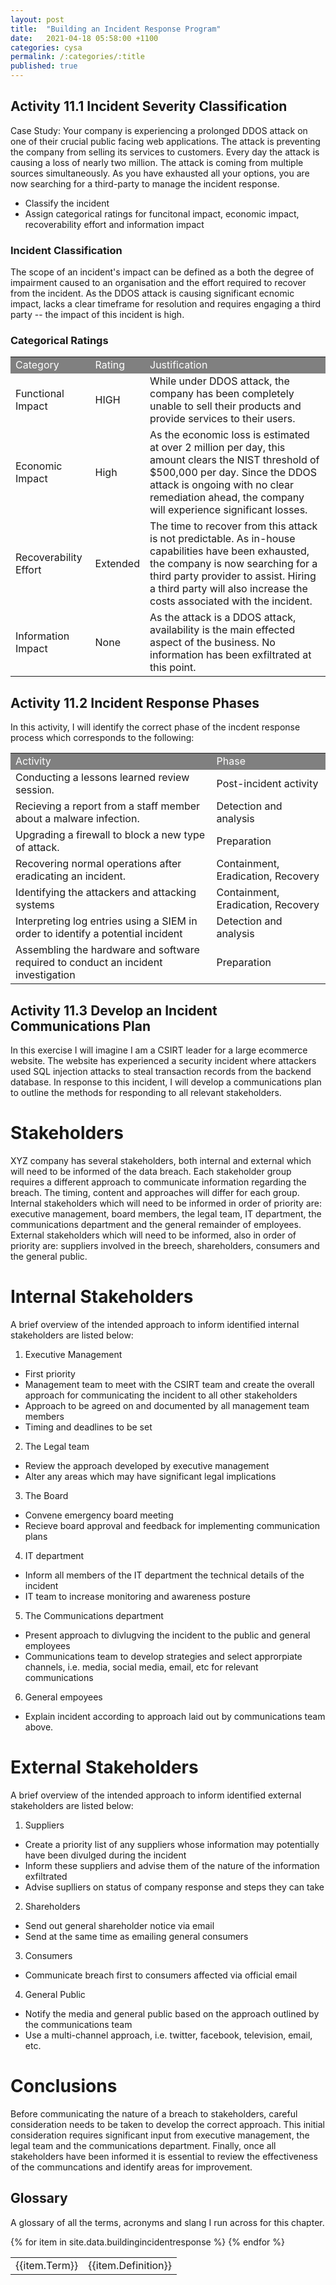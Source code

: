 ```yaml
---
layout: post
title:  "Building an Incident Response Program"
date:   2021-04-18 05:58:00 +1100
categories: cysa 
permalink: /:categories/:title
published: true
---
```

## Activity 11.1 Incident Severity Classification

Case Study: Your company is experiencing a prolonged DDOS attack on one of their crucial public facing web applications. The attack is preventing the company from selling its services to customers. Every day the attack is causing a loss of nearly two million. The attack is coming from multiple sources simultaneously. As you have exhausted all your options, you are now searching for a third-party to manage the incident response.

* Classify the incident
* Assign categorical ratings for funcitonal impact, economic impact, recoverability effort and information impact

### Incident Classification
The scope of an incident's impact can be defined as a both the degree of impairment caused to an organisation and the effort required to recover from the incident. As the DDOS attack is causing significant ecnomic impact, lacks a clear timeframe for resolution and requires engaging a third party -- the impact of this incident is high.

### Categorical Ratings
<table>

  <tr bgcolor="grey" style="color:white;">
      <td>Category</td>
      <td>Rating</td>
      <td>Justification</td>
  </tr>

  <tr>
    <td>Functional Impact</td>
    <td>HIGH</td>
    <td>While under DDOS attack, the company has been completely unable to sell their products and provide services to their users.</td>
  </tr>
  
  <tr>
    <td>Economic Impact</td>
    <td>High</td>
    <td>As the economic loss is estimated at over 2 million per day, this amount clears the NIST threshold of $500,000 per day. Since the DDOS attack is ongoing with no clear remediation ahead, the company will experience significant losses.</td>
  </tr>

  <tr>
    <td>Recoverability Effort</td>
    <td>Extended</td>
    <td>The time to recover from this attack is not predictable. As in-house capabilities have been exhausted, the company is now searching for a third party provider to assist. Hiring a third party will also increase the costs associated with the incident.</td>
  </tr>

  <tr>
    <td>Information Impact</td>
    <td>None</td>
    <td>As the attack is a DDOS attack, availability is the main effected aspect of the business. No information has been exfiltrated at this point.</td>
  </tr>

</table>

## Activity 11.2 Incident Response Phases
In this activity, I will identify the correct phase of the incdent response process which corresponds to the following:

<table>

  <tr bgcolor="grey" style="color:white;">
    <td>Activity</td>
    <td>Phase</td>
  </tr>

  <tr>
    <td>Conducting a lessons learned review session.</td>
    <td>Post-incident activity</td>
  </tr>
  
  <tr>
    <td>Recieving a report from a staff member about a malware infection.</td>
    <td>Detection and analysis</td>
  </tr>

  <tr>
    <td>Upgrading a firewall to block a new type of attack.</td>
    <td>Preparation</td>
  </tr>

  <tr>
    <td>Recovering normal operations after eradicating an incident.</td>
    <td>Containment, Eradication, Recovery</td>
  </tr>

  <tr>
    <td>Identifying the attackers and attacking systems</td>
    <td>Containment, Eradication, Recovery</td>
  </tr>

  <tr>
    <td>Interpreting log entries using a SIEM in order to identify a potential incident</td>
    <td>Detection and analysis</td>
  </tr>

  <tr>
    <td>Assembling the hardware and software required to conduct an incident investigation</td>
    <td>Preparation</td>
  </tr>

</table>

## Activity 11.3 Develop an Incident Communications Plan

In this exercise I will imagine I am a CSIRT leader for a large ecommerce website. The website
has experienced a security incident where attackers used SQL injection attacks to steal transaction records
from the backend database. In response to this incident, I will develop a communications plan to
outline the methods for responding to all relevant stakeholders.

# Stakeholders 

XYZ company has several stakeholders, both internal and external which will need to be informed of the data breach.
Each stakeholder group requires a different approach to communicate information regarding the breach. 
The timing, content and approaches will differ for each group. Internal stakeholders which will need to be informed in order of 
priority are: executive management, board members, the legal team, IT department, the communications department and the general remainder of employees.
External stakeholders which will need to be informed, also in order of priority are: suppliers involved in the breech, shareholders, 
consumers and the general public. 

# Internal Stakeholders

A brief overview of the intended approach to inform identified internal stakeholders are listed below:

1. Executive Management
  - First priority 
  - Management team to meet with the CSIRT team and create the overall approach for 
    communicating the incident to all other stakeholders
  - Approach to be agreed on and documented by all management team members 
  - Timing and deadlines to be set
2. The Legal team
  - Review the approach developed by executive management
  - Alter any areas which may have significant legal implications
3. The Board 
  - Convene emergency board meeting
  - Recieve board approval and feedback for implementing communication plans
4. IT department
  - Inform all members of the IT department the technical details of the incident
  - IT team to increase monitoring and awareness posture
5. The Communications department
  - Present approach to divlugving the incident to the public and general employees
  - Communications team to develop strategies and select approrpiate channels, i.e. media, social media, email, etc
    for relevant communications
6. General empoyees
  - Explain incident according to approach laid out by communications team above.

# External Stakeholders
A brief overview of the intended approach to inform identified external stakeholders are listed below:

1. Suppliers
  - Create a priority list of any suppliers whose information may potentially have been divulged during the incident
  - Inform these suppliers and advise them of the nature of the information exfiltrated
  - Advise suplliers on status of company response and steps they can take
2. Shareholders
  - Send out general shareholder notice via email
  - Send at the same time as emailing general consumers
3. Consumers
  - Communicate breach first to consumers affected via official email
4. General Public
  - Notify the media and general public based on the approach outlined by the communications team
  - Use a multi-channel approach, i.e. twitter, facebook, television, email, etc.

# Conclusions

Before communicating the nature of a breach to stakeholders, careful consideration needs to be taken to 
develop the correct approach. This initial consideration requires significant input from executive management, the legal team and 
the communications department. Finally, once all stakeholders have been informed it is essential to review the effectiveness of the 
communcations and identify areas for improvement.

## Glossary
A glossary of all the terms, acronyms and slang I run across for this chapter.

<table>
{% for item in site.data.buildingincidentresponse %}
    <tr>
        <td>{{item.Term}}</td> 
        <td>{{item.Definition}}</td>
    </tr>
{% endfor %}
</table>